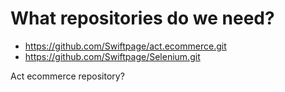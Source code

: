 # What repositories do we need?

* https://github.com/Swiftpage/act.ecommerce.git
* https://github.com/Swiftpage/Selenium.git

Act ecommerce repository?
